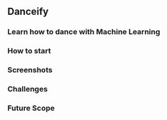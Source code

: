 ## Danceify
### Learn how to dance with Machine Learning
### How to start
### Screenshots
### Challenges
### Future Scope